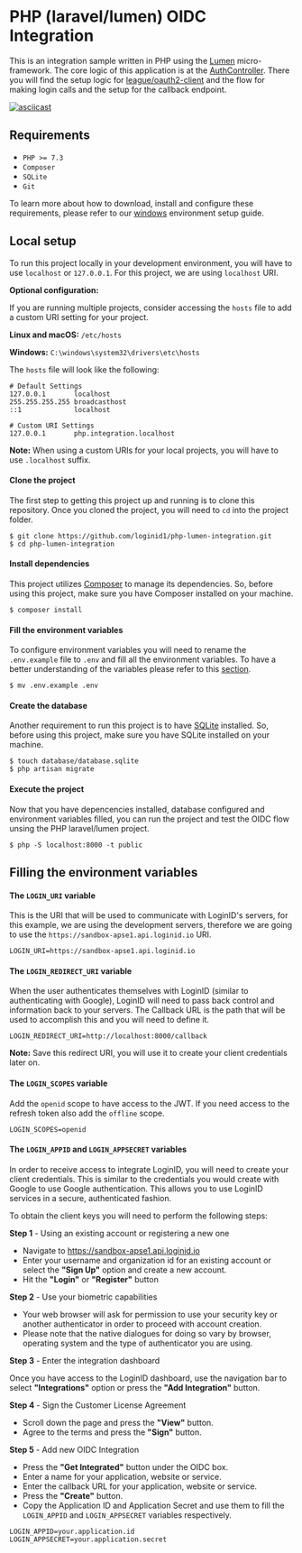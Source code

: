 # PHP (laravel/lumen) OIDC Integration

This is an integration sample written in PHP using the [Lumen](https://lumen.laravel.com/) micro-framework. The core logic of this application is at the [AuthController](app/Http/Controllers/AuthController.php). There you will find the setup logic for [league/oauth2-client](https://github.com/thephpleague/oauth2-client) and the flow for making login calls and the setup for the callback endpoint.

[![asciicast](https://asciinema.org/a/346777.svg)](https://asciinema.org/a/346777)

## Requirements

- `PHP >= 7.3`
- `Composer`
- `SQLite`
- `Git`

To learn more about how to download, install and configure these requirements, please refer to our [windows](.docs/WindowsSetup.md) environment setup guide.

## Local setup

To run this project locally in your development environment, you will have to use `localhost` or `127.0.0.1`. For this project, we are using `localhost` URI.

**Optional configuration:**

If you are running multiple projects, consider accessing the `hosts` file to add a custom URI setting for your project.

**Linux and macOS:** `/etc/hosts`

**Windows:** `C:\windows\system32\drivers\etc\hosts`

The `hosts` file will look like the following:
```
# Default Settings
127.0.0.1       localhost
255.255.255.255 broadcasthost
::1             localhost

# Custom URI Settings
127.0.0.1       php.integration.localhost
```

**Note:** When using a custom URIs for your local projects, you will have to use `.localhost` suffix.

#### Clone the project

The first step to getting this project up and running is to clone this repository. Once you cloned the project, you will need to `cd` into the project folder.

```
$ git clone https://github.com/loginid1/php-lumen-integration.git
$ cd php-lumen-integration
```

#### Install dependencies

This project utilizes [Composer](https://getcomposer.org/) to manage its dependencies. So, before using this project, make sure you have Composer installed on your machine.

```
$ composer install
```

#### Fill the environment variables

To configure environment variables you will need to rename the `.env.example` file to `.env` and fill all the environment variables. To have a better understanding of the variables please refer to this [section](#filling-the-environment-variables).

```
$ mv .env.example .env
```

#### Create the database

Another requirement to run this project is to have [SQLite](https://www.sqlite.org/) installed. So, before using this project, make sure you have SQLite installed on your machine.

```
$ touch database/database.sqlite
$ php artisan migrate
```

#### Execute the project

Now that you have depencencies installed, database configured and environment variables filled, you can run the project and test the OIDC flow unsing the PHP laravel/lumen project.

```
$ php -S localhost:8000 -t public
```

## Filling the environment variables

#### The `LOGIN_URI` variable

This is the URI that will be used to communicate with LoginID's servers, for this example, we are using the development servers, therefore we are going to use the `https://sandbox-apse1.api.loginid.io` URI.

```
LOGIN_URI=https://sandbox-apse1.api.loginid.io
```

#### The `LOGIN_REDIRECT_URI` variable

When the user authenticates themselves with LoginID (similar to authenticating with Google), LoginID will need to pass back control and information back to your servers. The Callback URL is the path that will be used to accomplish this and you will need to define it.

```
LOGIN_REDIRECT_URI=http://localhost:8000/callback
```

**Note:** Save this redirect URI, you will use it to create your client credentials later on. 

#### The `LOGIN_SCOPES` variable

Add the `openid` scope to have access to the JWT. If you need access to the refresh token also add the `offline` scope.

```
LOGIN_SCOPES=openid
```

#### The `LOGIN_APPID` and `LOGIN_APPSECRET` variables

In order to receive access to integrate LoginID, you will need to create your client credentials. This is similar to the credentials you would create with Google to use Google authentication. This allows you to use LoginID services in a secure, authenticated fashion.

To obtain the client keys you will need to perform the following steps:

**Step 1** - Using an existing account or registering a new one

 - Navigate to https://sandbox-apse1.api.loginid.io
 - Enter your username and organization id for an existing account or select the **"Sign Up"** option and create a new account.
 - Hit the **"Login"** or **"Register"** button

**Step 2** - Use your biometric capabilities

 - Your web browser will ask for permission to use your security key or another authenticator in order to proceed with account creation.
 - Please note that the native dialogues for doing so vary by browser, operating system and the type of authenticator you are using. 

**Step 3** - Enter the integration dashboard

Once you have access to the LoginID dashboard, use the navigation bar to select **"Integrations"** option or press the **"Add Integration"** button.

**Step 4** - Sign the Customer License Agreement

 - Scroll down the page and press the **"View"** button.
 - Agree to the terms and press the **"Sign"** button.

**Step 5** - Add new OIDC Integration
 
 - Press the **"Get Integrated"** button under the OIDC box.
 - Enter a name for your application, website or service.
 - Enter the callback URL for your application, website or service.
 - Press the **"Create"** button.
 - Copy the Application ID and Application Secret and use them to fill the `LOGIN_APPID` and `LOGIN_APPSECRET` variables respectively.

```
LOGIN_APPID=your.application.id
LOGIN_APPSECRET=your.application.secret
```
